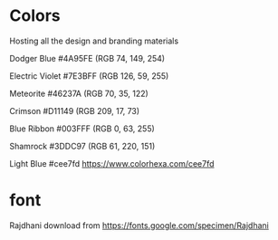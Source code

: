 # Colors
Hosting all the design and branding materials
 

Dodger Blue #4A95FE (RGB 74, 149, 254)

Electric Violet #7E3BFF (RGB 126, 59, 255)

Meteorite #46237A (RGB 70, 35, 122)

Crimson #D11149 (RGB 209, 17, 73)

Blue Ribbon #003FFF (RGB 0, 63, 255)

Shamrock #3DDC97 (RGB 61, 220, 151)


Light Blue #cee7fd https://www.colorhexa.com/cee7fd



# font
Rajdhani 
download from https://fonts.google.com/specimen/Rajdhani


